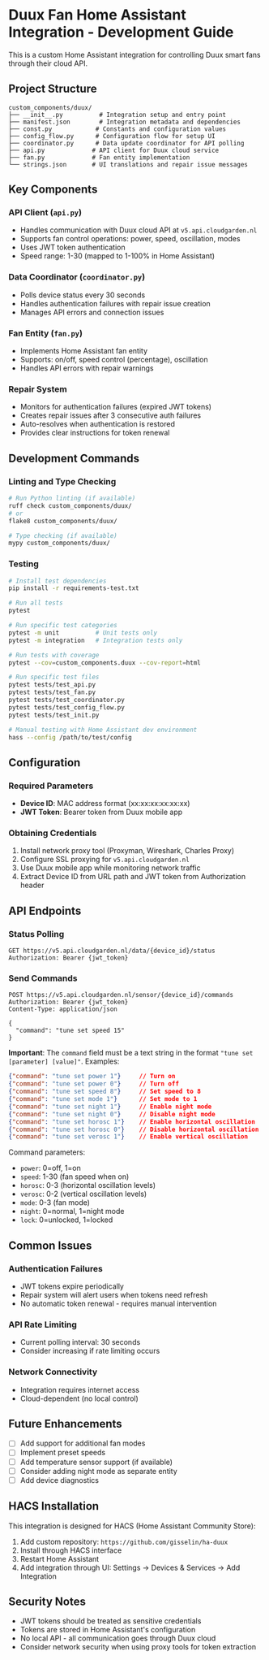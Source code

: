 # Duux Fan Home Assistant Integration - Development Guide

This is a custom Home Assistant integration for controlling Duux smart fans through their cloud API.

## Project Structure

```
custom_components/duux/
├── __init__.py          # Integration setup and entry point
├── manifest.json        # Integration metadata and dependencies
├── const.py            # Constants and configuration values
├── config_flow.py      # Configuration flow for setup UI
├── coordinator.py      # Data update coordinator for API polling
├── api.py             # API client for Duux cloud service
├── fan.py             # Fan entity implementation
└── strings.json       # UI translations and repair issue messages
```

## Key Components

### API Client (`api.py`)
- Handles communication with Duux cloud API at `v5.api.cloudgarden.nl`
- Supports fan control operations: power, speed, oscillation, modes
- Uses JWT token authentication
- Speed range: 1-30 (mapped to 1-100% in Home Assistant)

### Data Coordinator (`coordinator.py`)
- Polls device status every 30 seconds
- Handles authentication failures with repair issue creation
- Manages API errors and connection issues

### Fan Entity (`fan.py`)
- Implements Home Assistant fan entity
- Supports: on/off, speed control (percentage), oscillation
- Handles API errors with repair warnings

### Repair System
- Monitors for authentication failures (expired JWT tokens)
- Creates repair issues after 3 consecutive auth failures
- Auto-resolves when authentication is restored
- Provides clear instructions for token renewal

## Development Commands

### Linting and Type Checking
```bash
# Run Python linting (if available)
ruff check custom_components/duux/
# or
flake8 custom_components/duux/

# Type checking (if available)
mypy custom_components/duux/
```

### Testing
```bash
# Install test dependencies
pip install -r requirements-test.txt

# Run all tests
pytest

# Run specific test categories
pytest -m unit          # Unit tests only
pytest -m integration   # Integration tests only

# Run tests with coverage
pytest --cov=custom_components.duux --cov-report=html

# Run specific test files
pytest tests/test_api.py
pytest tests/test_fan.py
pytest tests/test_coordinator.py
pytest tests/test_config_flow.py
pytest tests/test_init.py

# Manual testing with Home Assistant dev environment
hass --config /path/to/test/config
```

## Configuration

### Required Parameters
- **Device ID**: MAC address format (xx:xx:xx:xx:xx:xx)
- **JWT Token**: Bearer token from Duux mobile app

### Obtaining Credentials
1. Install network proxy tool (Proxyman, Wireshark, Charles Proxy)
2. Configure SSL proxying for `v5.api.cloudgarden.nl`
3. Use Duux mobile app while monitoring network traffic
4. Extract Device ID from URL path and JWT token from Authorization header

## API Endpoints

### Status Polling
```
GET https://v5.api.cloudgarden.nl/data/{device_id}/status
Authorization: Bearer {jwt_token}
```

### Send Commands
```
POST https://v5.api.cloudgarden.nl/sensor/{device_id}/commands
Authorization: Bearer {jwt_token}
Content-Type: application/json

{
  "command": "tune set speed 15"
}
```

**Important**: The `command` field must be a text string in the format `"tune set [parameter] [value]"`. Examples:

```json
{"command": "tune set power 1"}     // Turn on
{"command": "tune set power 0"}     // Turn off
{"command": "tune set speed 8"}     // Set speed to 8
{"command": "tune set mode 1"}      // Set mode to 1
{"command": "tune set night 1"}     // Enable night mode
{"command": "tune set night 0"}     // Disable night mode
{"command": "tune set horosc 1"}    // Enable horizontal oscillation
{"command": "tune set horosc 0"}    // Disable horizontal oscillation
{"command": "tune set verosc 1"}    // Enable vertical oscillation
```

Command parameters:
- `power`: 0=off, 1=on
- `speed`: 1-30 (fan speed when on)
- `horosc`: 0-3 (horizontal oscillation levels)
- `verosc`: 0-2 (vertical oscillation levels)  
- `mode`: 0-3 (fan mode)
- `night`: 0=normal, 1=night mode
- `lock`: 0=unlocked, 1=locked

## Common Issues

### Authentication Failures
- JWT tokens expire periodically
- Repair system will alert users when tokens need refresh
- No automatic token renewal - requires manual intervention

### API Rate Limiting
- Current polling interval: 30 seconds
- Consider increasing if rate limiting occurs

### Network Connectivity
- Integration requires internet access
- Cloud-dependent (no local control)

## Future Enhancements

- [ ] Add support for additional fan modes
- [ ] Implement preset speeds
- [ ] Add temperature sensor support (if available)
- [ ] Consider adding night mode as separate entity
- [ ] Add device diagnostics

## HACS Installation

This integration is designed for HACS (Home Assistant Community Store):

1. Add custom repository: `https://github.com/gisselin/ha-duux`
2. Install through HACS interface
3. Restart Home Assistant
4. Add integration through UI: Settings → Devices & Services → Add Integration

## Security Notes

- JWT tokens should be treated as sensitive credentials
- Tokens are stored in Home Assistant's configuration
- No local API - all communication goes through Duux cloud
- Consider network security when using proxy tools for token extraction